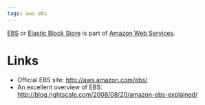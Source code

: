 ```yaml
---
tags: aws ebs
---
```


[EBS](/wiki/EBS) or [Elastic Block Store](/wiki/Elastic_Block_Store) is part of [Amazon Web Services](/wiki/Amazon_Web_Services).

# Links

-   Official EBS site: <http://aws.amazon.com/ebs/>
-   An excellent overview of EBS: <http://blog.rightscale.com/2008/08/20/amazon-ebs-explained/>

